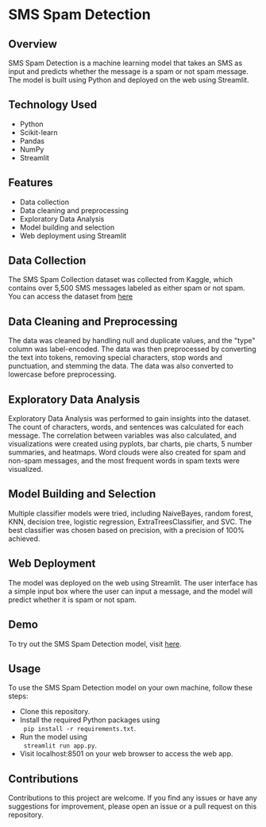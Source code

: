 # SMS Spam Detection
## Overview
SMS Spam Detection is a machine learning model that takes an SMS as input and predicts whether the message is a spam or not spam message. The model is built using Python and deployed on the web using Streamlit.

## Technology Used
* Python
* Scikit-learn
* Pandas
* NumPy
* Streamlit
## Features
* Data collection
* Data cleaning and preprocessing
* Exploratory Data Analysis
* Model building and selection
* Web deployment using Streamlit
## Data Collection
The SMS Spam Collection dataset was collected from Kaggle, which contains over 5,500 SMS messages labeled as either spam or not spam. You can access the dataset from [here](https://www.kaggle.com/datasets/uciml/sms-spam-collection-dataset)

## Data Cleaning and Preprocessing
The data was cleaned by handling null and duplicate values, and the "type" column was label-encoded. The data was then preprocessed by converting the text into tokens, removing special characters, stop words and punctuation, and stemming the data. The data was also converted to lowercase before preprocessing.

## Exploratory Data Analysis
Exploratory Data Analysis was performed to gain insights into the dataset. The count of characters, words, and sentences was calculated for each message. The correlation between variables was also calculated, and visualizations were created using pyplots, bar charts, pie charts, 5 number summaries, and heatmaps. Word clouds were also created for spam and non-spam messages, and the most frequent words in spam texts were visualized.

## Model Building and Selection
Multiple classifier models were tried, including NaiveBayes, random forest, KNN, decision tree, logistic regression, ExtraTreesClassifier, and SVC. The best classifier was chosen based on precision, with a precision of 100% achieved.

## Web Deployment
The model was deployed on the web using Streamlit. The user interface has a simple input box where the user can input a message, and the model will predict whether it is spam or not spam.

## Demo
To try out the SMS Spam Detection model, visit [here](https://smsspam7.streamlit.app/).

## Usage
To use the SMS Spam Detection model on your own machine, follow these steps:

* Clone this repository.
* Install the required Python packages using <br/>
``` pip install -r requirements.txt```.
* Run the model using<br/>
``` streamlit run app.py```.
* Visit localhost:8501 on your web browser to access the web app.
## Contributions
Contributions to this project are welcome. If you find any issues or have any suggestions for improvement, please open an issue or a pull request on this repository.
